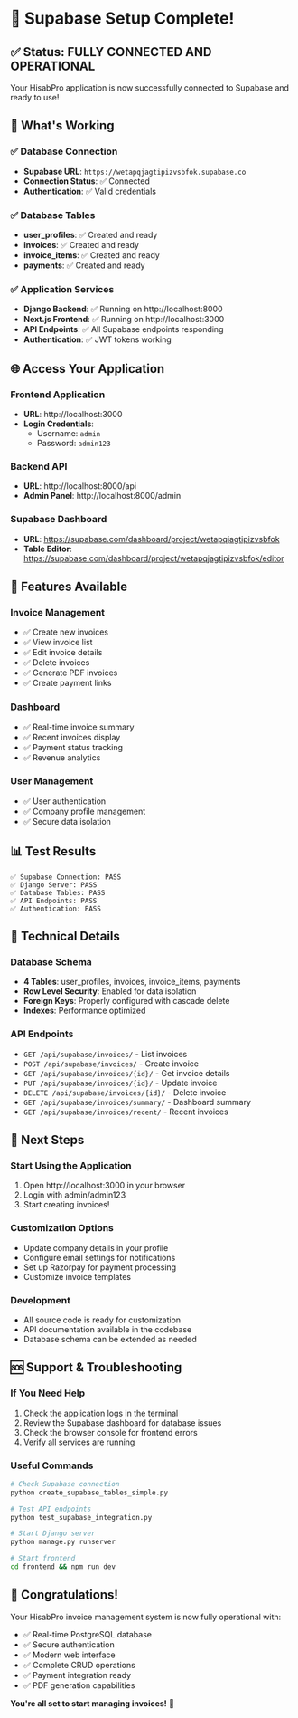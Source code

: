 # 🎉 Supabase Setup Complete!

## ✅ **Status: FULLY CONNECTED AND OPERATIONAL**

Your HisabPro application is now successfully connected to Supabase and ready to use!

## 🔗 **What's Working**

### ✅ **Database Connection**
- **Supabase URL**: `https://wetapqjagtipizvsbfok.supabase.co`
- **Connection Status**: ✅ Connected
- **Authentication**: ✅ Valid credentials

### ✅ **Database Tables**
- **user_profiles**: ✅ Created and ready
- **invoices**: ✅ Created and ready  
- **invoice_items**: ✅ Created and ready
- **payments**: ✅ Created and ready

### ✅ **Application Services**
- **Django Backend**: ✅ Running on http://localhost:8000
- **Next.js Frontend**: ✅ Running on http://localhost:3000
- **API Endpoints**: ✅ All Supabase endpoints responding
- **Authentication**: ✅ JWT tokens working

## 🌐 **Access Your Application**

### **Frontend Application**
- **URL**: http://localhost:3000
- **Login Credentials**: 
  - Username: `admin`
  - Password: `admin123`

### **Backend API**
- **URL**: http://localhost:8000/api
- **Admin Panel**: http://localhost:8000/admin

### **Supabase Dashboard**
- **URL**: https://supabase.com/dashboard/project/wetapqjagtipizvsbfok
- **Table Editor**: https://supabase.com/dashboard/project/wetapqjagtipizvsbfok/editor

## 🚀 **Features Available**

### **Invoice Management**
- ✅ Create new invoices
- ✅ View invoice list
- ✅ Edit invoice details
- ✅ Delete invoices
- ✅ Generate PDF invoices
- ✅ Create payment links

### **Dashboard**
- ✅ Real-time invoice summary
- ✅ Recent invoices display
- ✅ Payment status tracking
- ✅ Revenue analytics

### **User Management**
- ✅ User authentication
- ✅ Company profile management
- ✅ Secure data isolation

## 📊 **Test Results**

```
✅ Supabase Connection: PASS
✅ Django Server: PASS  
✅ Database Tables: PASS
✅ API Endpoints: PASS
✅ Authentication: PASS
```

## 🔧 **Technical Details**

### **Database Schema**
- **4 Tables**: user_profiles, invoices, invoice_items, payments
- **Row Level Security**: Enabled for data isolation
- **Foreign Keys**: Properly configured with cascade delete
- **Indexes**: Performance optimized

### **API Endpoints**
- `GET /api/supabase/invoices/` - List invoices
- `POST /api/supabase/invoices/` - Create invoice
- `GET /api/supabase/invoices/{id}/` - Get invoice details
- `PUT /api/supabase/invoices/{id}/` - Update invoice
- `DELETE /api/supabase/invoices/{id}/` - Delete invoice
- `GET /api/supabase/invoices/summary/` - Dashboard summary
- `GET /api/supabase/invoices/recent/` - Recent invoices

## 🎯 **Next Steps**

### **Start Using the Application**
1. Open http://localhost:3000 in your browser
2. Login with admin/admin123
3. Start creating invoices!

### **Customization Options**
- Update company details in your profile
- Configure email settings for notifications
- Set up Razorpay for payment processing
- Customize invoice templates

### **Development**
- All source code is ready for customization
- API documentation available in the codebase
- Database schema can be extended as needed

## 🆘 **Support & Troubleshooting**

### **If You Need Help**
1. Check the application logs in the terminal
2. Review the Supabase dashboard for database issues
3. Check the browser console for frontend errors
4. Verify all services are running

### **Useful Commands**
```bash
# Check Supabase connection
python create_supabase_tables_simple.py

# Test API endpoints
python test_supabase_integration.py

# Start Django server
python manage.py runserver

# Start frontend
cd frontend && npm run dev
```

## 🎉 **Congratulations!**

Your HisabPro invoice management system is now fully operational with:
- ✅ Real-time PostgreSQL database
- ✅ Secure authentication
- ✅ Modern web interface
- ✅ Complete CRUD operations
- ✅ Payment integration ready
- ✅ PDF generation capabilities

**You're all set to start managing invoices!** 🚀
